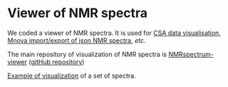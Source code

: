 # Viewer of NMR spectra

We coded a viewer of NMR spectra. It is used for [CSA data visualisation](https://chemedata.github.io/solidStateNMRCSA-reader/), [Mnova import/export of json NMR spectra](https://chemedata.github.io/MnovaJson-reader/), *etc*.

The main repository of visualization of NMR spectra is [NMRspectrum-viewer](https://chemedata.github.io/NMRspectrum-viewer/) ([gitHub repository](https://github.com/CHEMeDATA/NMRspectrum-viewer))


[Example of visualization](https://chemedata.github.io/NMRspectrum-viewer/html/nmrSpectrumObject_view.html) of a set of spectra.

